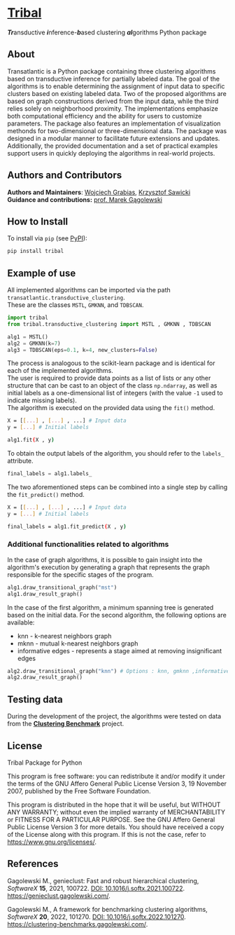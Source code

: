 # [**Tribal**](https://github.com/WojtekGrbs/tribal)
***Tr***ansductive ***i***nference-***b***ased clustering ***al***gorithms Python package

## About

Transatlantic is  a Python package containing
three clustering algorithms based on transductive inference for partially labeled data. The
goal of the algorithms is to enable determining the assignment of
input data to specific clusters based on existing labeled data.
Two of the proposed algorithms are based on graph constructions derived from the
input data, while the third relies solely on neighborhood proximity. The implementations
emphasize both computational efficiency and the ability for users to customize parameters.
The package also features an implementation of visualization methonds for two-dimensional or three-dimensional data.
The package was designed in a modular manner to facilitate future extensions and
updates. Additionally, the provided documentation and a set of practical examples
support users in quickly deploying the algorithms in real-world projects.

## Authors and Contributors

**Authors and Maintainers**: [Wojciech Grabias](https://github.com/WojtekGrbs), [Krzysztof Sawicki](https://github.com/SawickiK)<br>
**Guidance and contributions:** [prof. Marek Gągolewski](https://github.com/gagolews)
## How to Install

To install via `pip` (see [PyPI](https://pypi.org/project/tribal/)):

```bash
pip install tribal
```

## Example of use

All implemented algorithms can be imported via the path  `transatlantic.transductive_clustering`.  
These are the classes `MSTL`, `GMKNN`, and `TDBSCAN`.
```python
import tribal
from tribal.transductive_clustering import MSTL , GMKNN , TDBSCAN

alg1 = MSTL()
alg2 = GMKNN(k=7)
alg3 = TDBSCAN(eps=0.1, k=4, new_clusters=False)
```
The process is analogous to the scikit-learn package and is identical for each of the implemented algorithms.  
The user is required to provide data points as a list of lists or any other structure that can be cast to an object of the class `np.ndarray`, as well as initial labels as a one-dimensional list of integers (with the value `-1` used to indicate missing labels).  
The algorithm is executed on the provided data using the `fit()` method.
```bash
X = [[...] , [...] , ...] # Input data
y = [...] # Initial labels

alg1.fit(X , y)
```

To obtain the output labels of the algorithm, you should refer to the `labels_` attribute.
```python
final_labels = alg1.labels_
```

The two aforementioned steps can be combined into a single step by calling the `fit_predict()` method.
```bash
X = [[...] , [...] , ...] # Input data
y = [...] # Initial labels

final_labels = alg1.fit_predict(X , y)
```

### Additional functionalities related to algorithms

In the case of graph algorithms, it is possible to gain insight into the algorithm's execution by generating a graph that represents the graph responsible for the specific stages of the program.
```python
alg1.draw_transitional_graph("mst")
alg1.draw_result_graph()
```
In the case of the first algorithm, a minimum spanning tree is generated based on the initial data. For the second algorithm, the following options are available:
- knn - k-nearest neighbors graph
- mknn - mutual k-nearest neighbors graph
- informative edges - represents a stage aimed at removing insignificant edges
```python
alg2.draw_transitional_graph("knn") # Options : knn, gmknn ,informative_edges
alg2.draw_result_graph()
```
## Testing data

During the development of the project, the algorithms were tested on data from the [**Clustering Benchmark**](https://clustering-benchmarks.gagolewski.com/index.html) project.

## License

Tribal Package for Python

This program is free software: you can redistribute it and/or modify
it under the terms of the GNU Affero General Public License
Version 3, 19 November 2007, published by the Free Software Foundation.

This program is distributed in the hope that it will be useful,
but WITHOUT ANY WARRANTY; without even the implied warranty of
MERCHANTABILITY or FITNESS FOR A PARTICULAR PURPOSE. See the
GNU Affero General Public License Version 3 for more details.
You should have received a copy of the License along with this program.
If this is not the case, refer to <https://www.gnu.org/licenses/>.

## References

Gagolewski M., genieclust: Fast and robust hierarchical clustering,
*SoftwareX* **15**, 2021, 100722.
[DOI: 10.1016/j.softx.2021.100722](https://doi.org/10.1016/j.softx.2021.100722).
<https://genieclust.gagolewski.com/>.

Gagolewski M., A framework for benchmarking clustering algorithms,
*SoftwareX* **20**, 2022, 101270.
[DOI: 10.1016/j.softx.2022.101270](https://doi.org/10.1016/j.softx.2022.101270).
<https://clustering-benchmarks.gagolewski.com/>.
